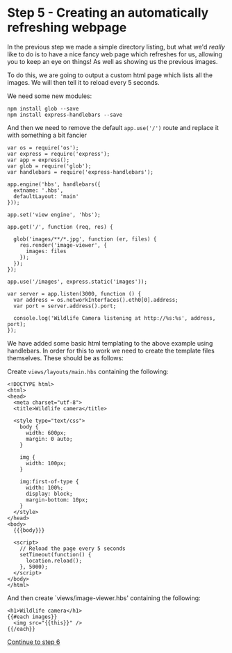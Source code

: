 # Step 5 - Creating an automatically refreshing webpage

In the previous step we made a simple directory listing, but what we'd _really_ like to do is to have a nice fancy web page which refreshes for us, allowing you to keep an eye on things! As well as showing us the previous images.

To do this, we are going to output a custom html page which lists all the images. We will then tell it to reload every 5 seconds.

We need some new modules:

```
npm install glob --save
npm install express-handlebars --save
```

And then we need to remove the default `app.use('/')` route and replace it with something a bit fancier 

```
var os = require('os');
var express = require('express');
var app = express();
var glob = require('glob');
var handlebars = require('express-handlebars');

app.engine('hbs', handlebars({
  extname: '.hbs',
  defaultLayout: 'main'
}));

app.set('view engine', 'hbs');

app.get('/', function (req, res) {

  glob('images/**/*.jpg', function (er, files) {
    res.render('image-viewer', {
      images: files
    });
  });
});

app.use('/images', express.static('images'));

var server = app.listen(3000, function () {
  var address = os.networkInterfaces().eth0[0].address;
  var port = server.address().port;

  console.log('Wildlife Camera listening at http://%s:%s', address, port);
});
```

We have added some basic html templating to the above example using handlebars. In order for this to work we need to create the template files themselves. These should be as follows:

Create `views/layouts/main.hbs` containing the following:

```
<!DOCTYPE html>
<html>
<head>
  <meta charset="utf-8">
  <title>Wildlife camera</title>

  <style type="text/css">
    body {
      width: 600px;
      margin: 0 auto;
    }

    img {
      width: 100px;
    }

    img:first-of-type {
      width: 100%;
      display: block;
      margin-bottom: 10px;
    }
  </style>
</head>
<body>
  {{{body}}} 
  
  <script>
    // Reload the page every 5 seconds
    setTimeout(function() {
      location.reload();
    }, 5000);
  </script>
</body>
</html>
```

And then create `views/image-viewer.hbs' containing the following:

```
<h1>Wildlife camera</h1>
{{#each images}}
  <img src="{{this}}" />
{{/each}}

```

[Continue to step 6](step-6.md)
